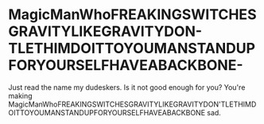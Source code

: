 # MagicManWhoFREAKINGSWITCHESGRAVITYLIKEGRAVITYDON-TLETHIMDOITTOYOUMANSTANDUPFORYOURSELFHAVEABACKBONE-
Just read the name my dudeskers. Is it not good enough for you? You're making MagicManWhoFREAKINGSWITCHESGRAVITYLIKEGRAVITYDON'TLETHIMDOITTOYOUMANSTANDUPFORYOURSELFHAVEABACKBONE sad.
